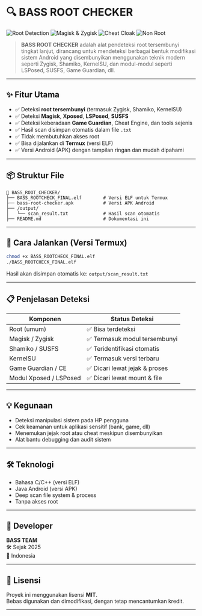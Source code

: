 
# 🔍 BASS ROOT CHECKER

![Root Detection](https://img.shields.io/badge/Root%20Detection-Aktif-blueviolet?style=flat-square)
![Magisk & Zygisk](https://img.shields.io/badge/Magisk%20&%20Zygisk-TERDETEKSI-critical?style=flat-square)
![Cheat Cloak](https://img.shields.io/badge/Cheat%20Cloak%20Scanner-Aman-informational?style=flat-square)
![Non Root](https://img.shields.io/badge/No%20Root-Diperlukan-green?style=flat-square)

> **BASS ROOT CHECKER** adalah alat pendeteksi root tersembunyi tingkat lanjut, dirancang untuk mendeteksi berbagai bentuk modifikasi sistem Android yang disembunyikan menggunakan teknik modern seperti Zygisk, Shamiko, KernelSU, dan modul-modul seperti LSPosed, SUSFS, Game Guardian, dll.

---

## ✨ Fitur Utama

- ✅ Deteksi **root tersembunyi** (termasuk Zygisk, Shamiko, KernelSU)
- ✅ Deteksi **Magisk**, **Xposed**, **LSPosed**, **SUSFS**
- ✅ Deteksi keberadaan **Game Guardian**, Cheat Engine, dan tools sejenis
- ✅ Hasil scan disimpan otomatis dalam file `.txt`
- ✅ Tidak membutuhkan akses root
- ✅ Bisa dijalankan di **Termux** (versi ELF)
- ✅ Versi Android (APK) dengan tampilan ringan dan mudah dipahami

---

## 📦 Struktur File

```
📁 BASS_ROOT_CHECKER/
├── BASS_ROOTCHECK_FINAL.elf        # Versi ELF untuk Termux
├── bass-root-checker.apk           # Versi APK Android
├── /output/
│   └── scan_result.txt             # Hasil scan otomatis
├── README.md                       # Dokumentasi ini
```

---

## 🧪 Cara Jalankan (Versi Termux)

```bash
chmod +x BASS_ROOTCHECK_FINAL.elf
./BASS_ROOTCHECK_FINAL.elf
```

Hasil akan disimpan otomatis ke: `output/scan_result.txt`

---

## 📋 Penjelasan Deteksi

| Komponen               | Status Deteksi                 |
|------------------------|-------------------------------|
| Root (umum)            | ✅ Bisa terdeteksi             |
| Magisk / Zygisk        | ✅ Termasuk modul tersembunyi  |
| Shamiko / SUSFS        | ✅ Teridentifikasi otomatis    |
| KernelSU               | ✅ Termasuk versi terbaru      |
| Game Guardian / CE     | ✅ Dicari lewat jejak & proses |
| Modul Xposed / LSPosed | ✅ Dicari lewat mount & file   |

---

## 💡 Kegunaan

- Deteksi manipulasi sistem pada HP pengguna
- Cek keamanan untuk aplikasi sensitif (bank, game, dll)
- Menemukan jejak root atau cheat meskipun disembunyikan
- Alat bantu debugging dan audit sistem

---

## 🛠 Teknologi

- Bahasa C/C++ (versi ELF)
- Java Android (versi APK)
- Deep scan file system & process
- Tanpa akses root

---

## 👤 Developer

**BASS TEAM**  
🛠️ Sejak 2025  
📍 Indonesia

---

## 📄 Lisensi

Proyek ini menggunakan lisensi **MIT**.  
Bebas digunakan dan dimodifikasi, dengan tetap mencantumkan kredit.

---
